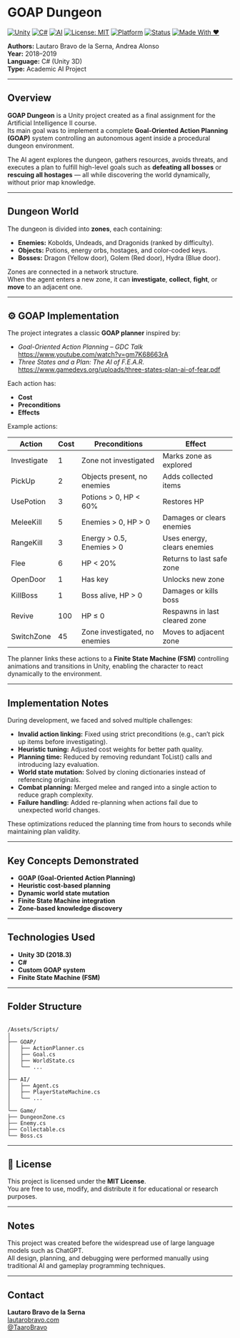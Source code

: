 # GOAP Dungeon

[![Unity](https://img.shields.io/badge/Unity-2018.3+-black?logo=unity&logoColor=white)](https://unity.com/)
[![C#](https://img.shields.io/badge/C%23-7.0%2B-239120?logo=csharp&logoColor=white)](https://learn.microsoft.com/en-us/dotnet/csharp/)
[![AI](https://img.shields.io/badge/AI-GOAP-blueviolet)](#)
[![License: MIT](https://img.shields.io/badge/License-MIT-green.svg)](LICENSE)
[![Platform](https://img.shields.io/badge/Platform-PC-lightgrey)](#)
[![Status](https://img.shields.io/badge/Project-Type%3A%20Academic-blue)](#)
[![Made With ❤️](https://img.shields.io/badge/Made%20with-%E2%9D%A4-red)](#)

**Authors:** Lautaro Bravo de la Serna, Andrea Alonso  
**Year:** 2018–2019  
**Language:** C# (Unity 3D)  
**Type:** Academic AI Project  

---

## Overview

**GOAP Dungeon** is a Unity project created as a final assignment for the Artificial Intelligence II course.  
Its main goal was to implement a complete **Goal-Oriented Action Planning (GOAP)** system controlling an autonomous agent inside a procedural dungeon environment.

The AI agent explores the dungeon, gathers resources, avoids threats, and executes a plan to fulfill high-level goals such as **defeating all bosses** or **rescuing all hostages** — all while discovering the world dynamically, without prior map knowledge.

---

## Dungeon World

The dungeon is divided into **zones**, each containing:
- **Enemies:** Kobolds, Undeads, and Dragonids (ranked by difficulty).
- **Objects:** Potions, energy orbs, hostages, and color-coded keys.
- **Bosses:** Dragon (Yellow door), Golem (Red door), Hydra (Blue door).

Zones are connected in a network structure.  
When the agent enters a new zone, it can **investigate**, **collect**, **fight**, or **move** to an adjacent one.

---

## ⚙️ GOAP Implementation

The project integrates a classic **GOAP planner** inspired by:
- *Goal-Oriented Action Planning – GDC Talk*  
  https://www.youtube.com/watch?v=gm7K68663rA  
- *Three States and a Plan: The AI of F.E.A.R.*  
  https://www.gamedevs.org/uploads/three-states-plan-ai-of-fear.pdf  

Each action has:
- **Cost**
- **Preconditions**
- **Effects**

Example actions:

| Action | Cost | Preconditions | Effect |
|--------|------|----------------|---------|
| Investigate | 1 | Zone not investigated | Marks zone as explored |
| PickUp | 2 | Objects present, no enemies | Adds collected items |
| UsePotion | 3 | Potions > 0, HP < 60% | Restores HP |
| MeleeKill | 5 | Enemies > 0, HP > 0 | Damages or clears enemies |
| RangeKill | 3 | Energy > 0.5, Enemies > 0 | Uses energy, clears enemies |
| Flee | 6 | HP < 20% | Returns to last safe zone |
| OpenDoor | 1 | Has key | Unlocks new zone |
| KillBoss | 1 | Boss alive, HP > 0 | Damages or kills boss |
| Revive | 100 | HP ≤ 0 | Respawns in last cleared zone |
| SwitchZone | 45 | Zone investigated, no enemies | Moves to adjacent zone |

The planner links these actions to a **Finite State Machine (FSM)** controlling animations and transitions in Unity, enabling the character to react dynamically to the environment.

---

## Implementation Notes

During development, we faced and solved multiple challenges:

- **Invalid action linking:** Fixed using strict preconditions (e.g., can’t pick up items before investigating).  
- **Heuristic tuning:** Adjusted cost weights for better path quality.  
- **Planning time:** Reduced by removing redundant ToList() calls and introducing lazy evaluation.  
- **World state mutation:** Solved by cloning dictionaries instead of referencing originals.  
- **Combat planning:** Merged melee and ranged into a single action to reduce graph complexity.  
- **Failure handling:** Added re-planning when actions fail due to unexpected world changes.

These optimizations reduced the planning time from hours to seconds while maintaining plan validity.

---

## Key Concepts Demonstrated

- **GOAP (Goal-Oriented Action Planning)**
- **Heuristic cost-based planning**
- **Dynamic world state mutation**
- **Finite State Machine integration**
- **Zone-based knowledge discovery**

---

## Technologies Used

- **Unity 3D (2018.3)**
- **C#**
- **Custom GOAP system**
- **Finite State Machine (FSM)**

---

## Folder Structure

```

/Assets/Scripts/
│
├── GOAP/
│   ├── ActionPlanner.cs
│   ├── Goal.cs
│   ├── WorldState.cs
│   └── ...
│
├── AI/
│   ├── Agent.cs
│   ├── PlayerStateMachine.cs
│   └── ...
│
└── Game/
├── DungeonZone.cs
├── Enemy.cs
├── Collectable.cs
└── Boss.cs

```

---

## 📖 License

This project is licensed under the **MIT License**.  
You are free to use, modify, and distribute it for educational or research purposes.

---

## Notes

This project was created before the widespread use of large language models such as ChatGPT.  
All design, planning, and debugging were performed manually using traditional AI and gameplay programming techniques.

---

## Contact

**Lautaro Bravo de la Serna**  
[lautarobravo.com](https://lautarobravo.com)  
[@TaaroBravo](https://github.com/TaaroBravo)
